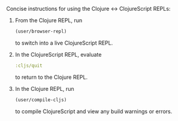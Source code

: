 Concise instructions for using the Clojure ↔ ClojureScript REPLs:

1. From the Clojure REPL, run
   ```clj
   (user/browser-repl)
   ```
   to switch into a live ClojureScript REPL.

2. In the ClojureScript REPL, evaluate
   ```clj
   :cljs/quit
   ```
   to return to the Clojure REPL.

3. In the Clojure REPL, run
   ```clj
   (user/compile-cljs)
   ```
   to compile ClojureScript and view any build warnings or errors.
